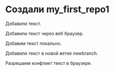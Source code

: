 ﻿# Создали my_first_repo1

Добавили текст.

Добавили текст через веб браузер.

Добавим текст локально.

Добавили текст в новой ветке newbranch.

Разрешаем конфликт текст в браузере.

